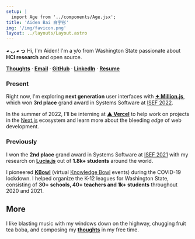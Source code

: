 ```yaml
---
setup: |
  import Age from '../components/Age.jsx';
title: 'Aiden Bai 白宇彤'
img: '/img/favicon.png'
layout: ../layouts/Layout.astro
---
```


**◕ ◡ ◕ っ** Hi, I'm Aiden! I'm a <Age init={17} client:visible /> y/o from
Washington State passionate about **HCI research** and
open source.

[**Thoughts**](/thoughts) · [**Email**](mailto:aiden.bai05@gmail.com) · [**GitHub**](https://github.com/aidenybai) · [**LinkedIn**](https://linkedin.com/in/aidenbai) · [**Resume**](https://www.figma.com/file/n4MkGYBP1CEc3LsXU9z1pT/Resume?node-id=0%3A1)

### Present

Right now, I'm exploring **next generation** user interfaces with
[**✦ Million.js**](https://millionjs.org/), which won **3rd place** grand award in Systems Software at [ISEF 2022](https://www.societyforscience.org/press-release/regeneron-isef-full-awards-2022/#:~:text=SOFT037).

In the summer of 2022, I'll be interning at [**▲ Vercel**](https://vercel.com) to help work on projects in the [Next.js](https://nextjs.org) ecosystem and learn more about the bleeding _edge_ of web
development.

### Previously

I won the **2nd place** grand award in Systems Software at
[ISEF 2021](https://www.societyforscience.org/press-release/2021-regeneron-isef-grand-awards/#:~:text=SOFT031) with my research on [**Lucia.js**](https://projectboard.world/isef/project/soft031---lucia) out of **1.8k+ students** around the world.

I pioneered [**KBowl**](https://kbowl.aidenybai.com) (virtual [Knowledge Bowl](https://en.wikipedia.org/wiki/Knowledge_Bowl) events) during the COVID-19 lockdown. I helped organize the K-12 leagues for Washington State, consisting of
**30+ schools, 40+ teachers and 1k+ students** throughout
2020 and 2021.

## More

I like blasting music with my windows down on the highway, chugging fruit tea boba, and composing my [**thoughts**](/thoughts) in my free time.
